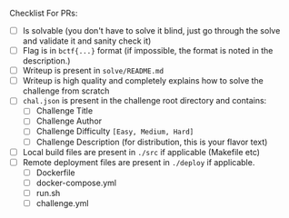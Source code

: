 Checklist For PRs:

- [ ] Is solvable (you don't have to solve it blind, just go through the solve and validate it and sanity check it)
- [ ] Flag is in `bctf{...}` format (if impossible, the format is noted in the description.)
- [ ] Writeup is present in `solve/README.md`
- [ ] Writeup is high quality and completely explains how to solve the challenge from scratch
- [ ] `chal.json` is present in the challenge root directory and contains:
  - [ ] Challenge Title
  - [ ] Challenge Author
  - [ ] Challenge Difficulty `[Easy, Medium, Hard]`
  - [ ] Challenge Description (for distribution, this is your flavor text)
- [ ] Local build files are present in `./src` if applicable (Makefile etc)
- [ ] Remote deployment files are present in `./deploy` if applicable.
  - [ ] Dockerfile
  - [ ] docker-compose.yml
  - [ ] run.sh
  - [ ] challenge.yml
